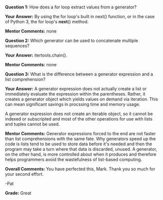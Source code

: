 ﻿**Question 1:**
How does a for loop extract values from a generator?

**Your Answer:**
By using the for loop's built in next() function, or in the case of Python 3, the for loop's __next__() method.

**Mentor Comments:**
none

**Question 2:**
Which generator can be used to concatenate multiple sequences?

**Your Answer:**
itertools.chain().

**Mentor Comments:**
none

**Question 3:**
What is the difference between a generator expression and a list comprehension?

**Your Answer:**
A generator expression does not actually create a list or immediately evaluate the expression within the parentheses.  Rather, it creates a generator object which yields values on demand via iteration.  This can mean significant savings in procssing time and memory usage.

A generator expression does not create an iterable object, so it cannot be indexed or subscripted and most of the other operations for use with lists and tuples cannot be used.

**Mentor Comments:**
Generator expressions forced to the end are not faster than list comprehensions with the same fate. Why generators speed up the code is lists tend to be used to store data before it's needed and then the program may take a turn where that data is discarded, unused.  A generator, on the other hand, is more controlled about when it produces and therefore helps programmers avoid the wastefulness of list-based computing.

**Overall Comments:**
You have perfected this, Mark. Thank you so much for your second effort.

-Pat

**Grade:**
Great
